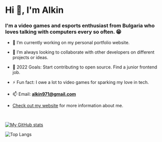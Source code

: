 <h1  align="left">Hi 👋, I'm Alkin</h1>

<h3  align="left">I'm a video games and esports enthusiast from Bulgaria who loves talking with computers every so often. 😁</h3>

- 🌱 I’m currently working on my personal portfolio website.

- 👯 I’m always looking to collaborate with other developers on different projects or ideas.

- 🥅 2022 Goals: Start contributing to open source. Find a junior frontend job.

- ⚡ Fun fact: I owe a lot to video games for sparking my love in tech.

- 📫 Email: **alkin971@gmail.com**

- [Check out my website](https://www.alkinmaystorov.com) for more information about me.

<br />

[![My GitHub stats](https://github-readme-stats.vercel.app/api?username=sirdev97&hide=stars,issues&count_private=true&show_icons=true&layout=compact&theme=radical)](https://github.com/anuraghazra/github-readme-stats)

![Top Langs](https://github-readme-stats.vercel.app/api/top-langs/?username=sirdev97&show_icons=true&&layout=compact&theme=radical)
